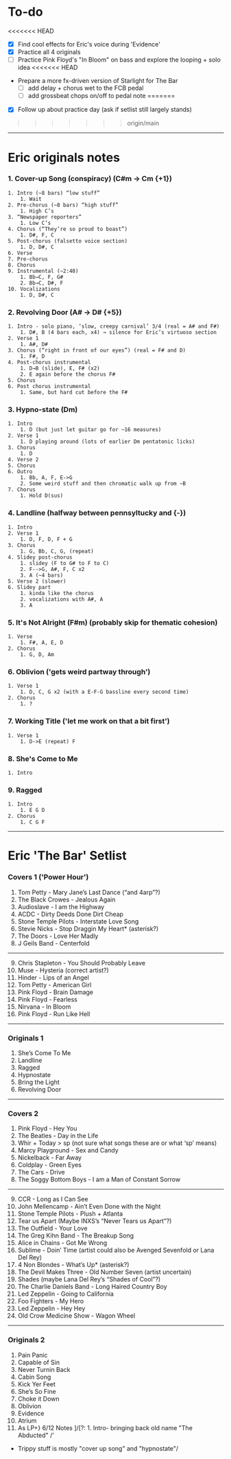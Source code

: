 # To-do
<<<<<<< HEAD
 - [x] Find cool effects for Eric's voice during 'Evidence'
 - [x] Practice all 4 originals
 - [ ] Practice Pink Floyd's "In Bloom" on bass and explore the looping + solo idea
<<<<<<< HEAD
- Prepare a more fx-driven version of Starlight for The Bar
	 - [ ] add delay + chorus wet to the FCB pedal
	 - [ ] add grossbeat chops on/off to pedal note 
=======
 - [x] Follow up about practice day (ask if setlist still largely stands)
>>>>>>> origin/main
---
# Eric originals notes
### 1. **Cover-up Song** (conspiracy) (C#m → Cm {+1})
	1. Intro (~8 bars) “low stuff”
		1. Wait
	2. Pre-chorus (~8 bars) “high stuff”
		1. High C’s
	3. “Newspaper reporters”
		1. Low C’s
	4. Chorus (“They’re so proud to boast”)
		1. D#, F, C
	5. Post-chorus (falsetto voice section)
		1. D, D#, C
	6. Verse
	7. Pre-chorus
	8. Chorus
	9. Instrumental (~2:40)
		1. Bb→C, F, G#
		2. Bb→C, D#, F
	10. Vocalizations
		1. D, D#, C
### 2. **Revolving Door** (A# → D# {+5})
	1. Intro - solo piano, ‘slow, creepy carnival’ 3/4 (real = A# and F#)
		1. D#, B (4 bars each, x4) → silence for Eric’s virtuoso section
	2. Verse 1
		1. A#, D#
	3. Chorus (“right in front of our eyes”) (real = F# and D)
		1. F#, D
	4. Post-chorus instrumental
		1. D→B (slide), E, F# (x2)
		2. E again before the chorus F#
	5. Chorus
	6. Post chorus instrumental
		1. Same, but hard cut before the F#
### 3. Hypno-state (Dm)
	1. Intro
		1. D (but just let guitar go for ~16 measures)
	2. Verse 1 
		1. D playing around (lots of earlier Dm pentatonic licks)
	3. Chorus
		1. D
	4. Verse 2
	5. Chorus
	6. Outro
		1. Bb, A, F, E->G
		2. Some weird stuff and then chromatic walk up from ~B
	7. Chorus
		1. Hold D(sus)
### 4. Landline (halfway between pennsyltucky and {-})
	1. Intro
	2. Verse 1
		1. D, F, D, F + G
	3. Chorus
		1. G, Bb, C, G, (repeat)
	4. Slidey post-chorus
		1. slidey (F to G# to F to C)
		2. F-->G, A#, F, C x2
		3. A (~4 bars)
	5. Verse 2 (slower)
	6. Slidey part
		1. kinda like the chorus
		2. vocalizations with A#, A
		3. A
### 5. It's Not Alright (F#m) (probably skip for thematic cohesion)
	1. Verse
		1. F#, A, E, D
	2. Chorus
		1. G, D, Am
### 6. Oblivion ('gets weird partway through')
	1. Verse 1
		1. D, C, G x2 (with a E-F-G bassline every second time)
	2. Chorus
		1. ?
### 7. Working Title ('let me work on that a bit first')
	1. Verse 1
		1. D->E (repeat) F
### 8. She's Come to Me
	1. Intro
### 9. Ragged
	1. Intro
		1. E G D 
	2. Chorus
		1. C G F


---
# Eric 'The Bar' Setlist

### Covers 1 ('Power Hour')

1. Tom Petty - Mary Jane’s Last Dance (“and 4arp”?)
2. The Black Crowes - Jealous Again
3. Audioslave - I am the Highway
4. ACDC - Dirty Deeds Done Dirt Cheap
5. Stone Temple Pilots - Interstate Love Song
6. Stevie Nicks - Stop Draggin My Heart* (asterisk?)
7. The Doors - Love Her Madly
8. J Geils Band - Centerfold

------------------------------------------------------------------------------

9. Chris Stapleton - You Should Probably Leave
10. Muse - Hysteria (correct artist?)
11. Hinder - Lips of an Angel
12. Tom Petty - American Girl
13. Pink Floyd - Brain Damage
14. Pink Floyd - Fearless
15. Nirvana - In Bloom
16. Pink Floyd - Run Like Hell

------------------------------------------------------------------------------
### Originals 1

1. She’s Come To Me
2. Landline
3. Ragged
4. Hypnostate
5. Bring the Light
6. Revolving Door

------------------------------------------------------------------------------

### Covers 2

1. Pink Floyd - Hey You
2. The Beatles - Day in the Life
3. Whir + Today > sp (not sure what songs these are or what ‘sp’ means)
4. Marcy Playground - Sex and Candy
5. Nickelback - Far Away
6. Coldplay - Green Eyes
7. The Cars - Drive
8. The Soggy Bottom Boys - I am a Man of Constant Sorrow

------------------------------------------------------------------------------

9. CCR - Long as I Can See
10. John Mellencamp - Ain’t Even Done with the Night
11. Stone Temple Pilots - Plush + Atlanta
12. Tear us Apart (Maybe INXS’s “Never Tears us Apart”?)
13. The Outfield - Your Love
14. The Greg Kihn Band - The Breakup Song 
15. Alice in Chains - Got Me Wrong
16. Sublime - Doin’ Time (artist could also be Avenged Sevenfold or Lana Del Rey)
17. 4 Non Blondes - What’s Up* (asterisk?)
18. The Devil Makes Three - Old Number Seven (artist uncertain)
19. Shades (maybe Lana Del Rey’s “Shades of Cool”?)
20. The Charlie Daniels Band - Long Haired Country Boy
21. Led Zeppelin - Going to California
22. Foo Fighters - My Hero
23. Led Zeppelin - Hey Hey
24. Old Crow Medicine Show - Wagon Wheel

------------------------------------------------------------------------------
### Originals 2

1. Pain Panic
2. Capable of Sin
3. Never Turnin Back
4. Cabin Song
5. Kick Yer Feet
6. She’s So Fine
7. Choke it Down
8. Oblivion
9. Evidence
10. Atrium
11. As LP+}
6/12 Notes
]/[?:	1. Intro- bringing back old name "The Abducted"
/'
- Trippy stuff is mostly "cover up song" and "hypnostate"/